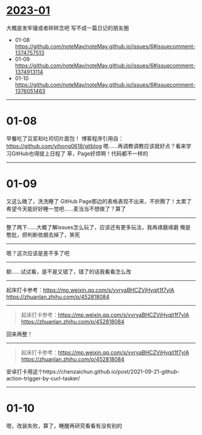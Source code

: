 # [2023-01](https://github.com/noteMay/noteMay.github.io/issues/6)

大概是发牢骚或者碎碎念吧
写不成一篇日记的朋友圈

- 01-08 https://github.com/noteMay/noteMay.github.io/issues/6#issuecomment-1374757513
- 01-09 https://github.com/noteMay/noteMay.github.io/issues/6#issuecomment-1374913114
- 01-10 https://github.com/noteMay/noteMay.github.io/issues/6#issuecomment-1376051463

---

# 01-08
早餐吃了豆浆和吐司切片面包！
博客程序引用自：https://github.com/yihong0618/gitblog
嗯……再调教调教应该就好点？看来学习GitHub也得提上日程了
草，Page好烦啊！代码都不一样的

---

# 01-09

又这么晚了，洗洗睡了
GitHub Page那边的表格表现不出来，不折腾了！太累了
希望今天能好好睡一觉吧……麦当当不想做了？算了

---

整了两下……大概了解issues怎么玩了，应该还有更多玩法，我再琢磨琢磨
俺是憨批，把判断依据去掉了，笑死

---

嗯？这次应该是差不多了吧

---

额……试试看，是不是又错了，错了的话我看看怎么改

---

起床打卡参考：https://mp.weixin.qq.com/s/vvryaBHCZVjHyqjt1f7ylA
https://zhuanlan.zhihu.com/p/452818084

---

> 起床打卡参考：https://mp.weixin.qq.com/s/vvryaBHCZVjHyqjt1f7ylA https://zhuanlan.zhihu.com/p/452818084

回来再整！

---

> 起床打卡参考：https://mp.weixin.qq.com/s/vvryaBHCZVjHyqjt1f7ylA https://zhuanlan.zhihu.com/p/452818084

安卓打卡用这个https://chenzaichun.github.io/post/2021-09-21-github-action-trigger-by-curl-tasker/

---

# 01-10

嗯，改装失败，算了，睡醒再研究看看有没有别的